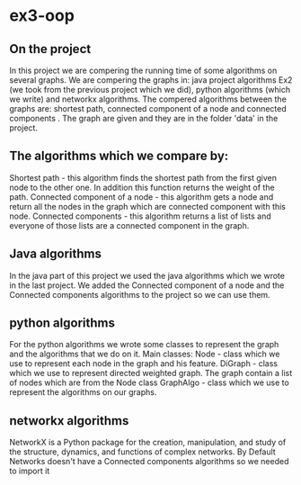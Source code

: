 # ex3-oop

## On the project 
In this project we are compering the running time of some algorithms on several graphs.
We are compering the graphs in: java project algorithms Ex2 (we took from the previous project which we did), python algorithms (which we write) and networkx algorithms.
The compered algorithms between the graphs are: shortest path, connected component of a node and connected components .
The graph are given and they are in the folder 'data' in the project.

## The algorithms which we compare by:
Shortest path - this algorithm finds the shortest path from the first given node to the other one. In addition this function returns the weight of the path.
Connected component of a node - this algorithm gets a node and return all the nodes in the graph which are connected component with this node.
Connected components - this algorithm returns a list of lists and everyone of those lists are a connected component in the graph.

## Java algorithms
In the java part of this project we used the java algorithms which  we wrote in the last project.
We added the Connected component of a node and the Connected components algorithms to the project so we can use them.

## python algorithms
For the python algorithms we wrote some classes to represent the graph and the algorithms that we do on it.
Main classes:
Node - class which we use to represent each node in the graph and his feature.
DiGraph - class which we use to represent directed weighted graph. The graph contain a list of nodes which are from the Node class
GraphAlgo - class which we use to represent the algorithms on our graphs.

## networkx algorithms
NetworkX is a Python package for the creation, manipulation, and study of the structure, dynamics, and functions of complex networks.
By Default Networks doesn't have a Connected components algorithms so we needed to import it  
